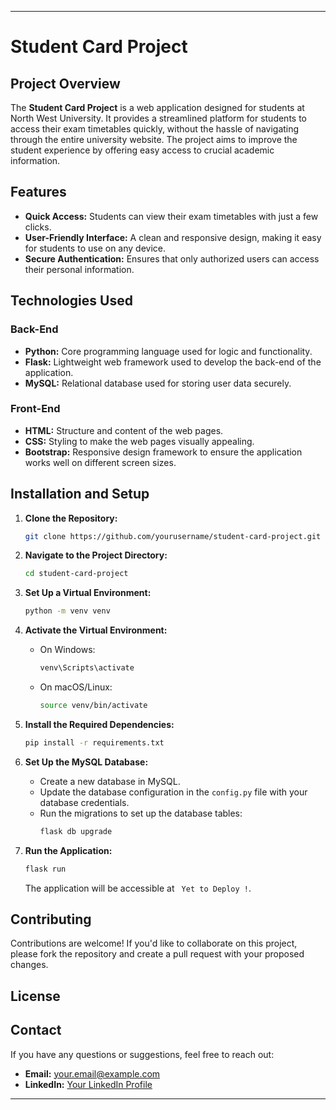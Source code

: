 

---

# Student Card Project

## Project Overview

The **Student Card Project** is a web application designed for students at North West University. It provides a streamlined platform for students to access their exam timetables quickly, without the hassle of navigating through the entire university website. The project aims to improve the student experience by offering easy access to crucial academic information.

## Features

- **Quick Access:** Students can view their exam timetables with just a few clicks.
- **User-Friendly Interface:** A clean and responsive design, making it easy for students to use on any device.
- **Secure Authentication:** Ensures that only authorized users can access their personal information.

## Technologies Used

### Back-End
- **Python:** Core programming language used for logic and functionality.
- **Flask:** Lightweight web framework used to develop the back-end of the application.
- **MySQL:** Relational database used for storing user data securely.

### Front-End
- **HTML:** Structure and content of the web pages.
- **CSS:** Styling to make the web pages visually appealing.
- **Bootstrap:** Responsive design framework to ensure the application works well on different screen sizes.

## Installation and Setup

1. **Clone the Repository:**
   ```bash
   git clone https://github.com/yourusername/student-card-project.git
   ```
2. **Navigate to the Project Directory:**
   ```bash
   cd student-card-project
   ```
3. **Set Up a Virtual Environment:**
   ```bash
   python -m venv venv
   ```
4. **Activate the Virtual Environment:**
   - On Windows:
     ```bash
     venv\Scripts\activate
     ```
   - On macOS/Linux:
     ```bash
     source venv/bin/activate
     ```
5. **Install the Required Dependencies:**
   ```bash
   pip install -r requirements.txt
   ```
6. **Set Up the MySQL Database:**
   - Create a new database in MySQL.
   - Update the database configuration in the `config.py` file with your database credentials.
   - Run the migrations to set up the database tables:
     ```bash
     flask db upgrade
     ```

7. **Run the Application:**
   ```bash
   flask run
   ```
   The application will be accessible at ` Yet to Deploy !`.

## Contributing

Contributions are welcome! If you'd like to collaborate on this project, please fork the repository and create a pull request with your proposed changes.

## License

##

## Contact

If you have any questions or suggestions, feel free to reach out:

- **Email:** [your.email@example.com](matidza.mukwevho.z@gmail.com)
- **LinkedIn:** [Your LinkedIn Profile](https://www.linkedin.com/in/muwevho-m-z/)

---

